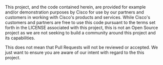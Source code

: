 This project, and the code contained herein, are provided for example and/or demonstration purposes by Cisco for use by our partners and customers in working with Cisco's products and services. While Cisco's customers and partners are free to use this code pursuant to the terms set forth in the LICENSE associated with this project, this is not an Open Source project as we are not seeking to build a community around this project and its capabilities.

This does not mean that Pull Requests will not be reviewed or accepted.  We just want to ensure you are aware of our intent with regard to the this project.
